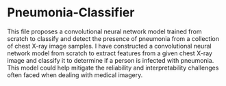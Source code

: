 # Pneumonia-Classifier
This file proposes a convolutional neural network model trained from scratch to classify and detect the presence of pneumonia from a collection of chest X-ray image samples.
I have constructed a convolutional neural network model from scratch to extract features from a given chest X-ray image and classify it to determine if a person is infected with pneumonia.
This model could help mitigate the reliability and interpretability challenges often faced when dealing with medical imagery. 
